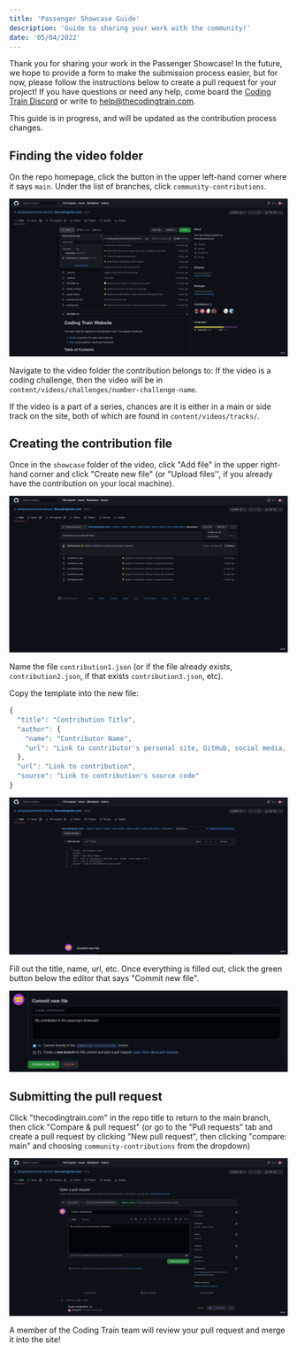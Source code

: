 ```yaml
---
title: 'Passenger Showcase Guide'
description: 'Guide to sharing your work with the community!'
date: '05/04/2022'
---
```


Thank you for sharing your work in the Passenger Showcase! In the future, we hope to provide a form to make the submission process easier, but for now, please follow the instructions below to create a pull request for your project! If you have questions or need any help, come board the [Coding Train Discord](https://discord.gg/6DScedrtvH) or write to help@thecodingtrain.com.

This guide is in progress, and will be updated as the contribution process changes.

## Finding the video folder

On the repo homepage, click the button in the upper left-hand corner where it says `main`. Under the list of branches, click `community-contributions`.

![Branches dropdown](./passenger-showcase/branches.png)

Navigate to the video folder the contribution belongs to:
If the video is a coding challenge, then the video will be in `content/videos/challenges/number-challenge-name`.

If the video is a part of a series, chances are it is either in a main or side track on the site, both of which are found in `content/videos/tracks/`.

## Creating the contribution file

Once in the `showcase` folder of the video, click "Add file" in the upper right-hand corner and click "Create new file" (or "Upload files'', if you already have the contribution on your local machine).

![Creating a new file in the showcases folder](./passenger-showcase/showcasefolder.png)

Name the file `contribution1.json` (or if the file already exists, `contribution2.json`, if that exists `contribution3.json`, etc).

Copy the template into the new file:

```js
{
  "title": "Contribution Title",
  "author": {
    "name": "Contributor Name",
    "url": "Link to contributor's personal site, GitHub, social media, etc"
  },
  "url": "Link to contribution",
  "source": "Link to contribution's source code"
}
```

![Editing the contribution](./passenger-showcase/editor.png)

Fill out the title, name, url, etc. Once everything is filled out, click the green button below the editor that says "Commit new file".

![Committing the file](./passenger-showcase/commit.png)

## Submitting the pull request

Click "thecodingtrain.com" in the repo title to return to the main branch, then click "Compare & pull request" (or go to the “Pull requests” tab and create a pull request by clicking "New pull request", then clicking "compare: main" and choosing `community-contributions` from the dropdown)

![Submitting the pull request](./passenger-showcase/pullrequest.png)

A member of the Coding Train team will review your pull request and merge it into the site!
